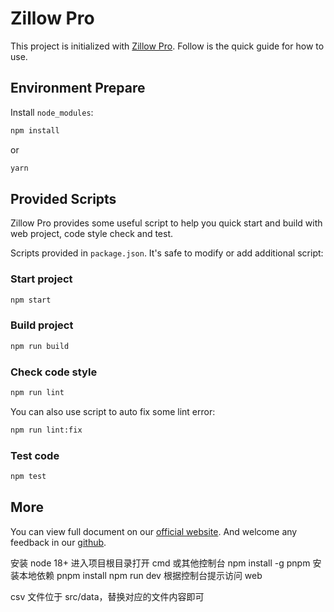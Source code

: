 # Zillow Pro

This project is initialized with [Zillow Pro](https://pro.ant.design). Follow is the quick guide for how to use.

## Environment Prepare

Install `node_modules`:

```bash
npm install
```

or

```bash
yarn
```

## Provided Scripts

Zillow Pro provides some useful script to help you quick start and build with web project, code style check and test.

Scripts provided in `package.json`. It's safe to modify or add additional script:

### Start project

```bash
npm start
```

### Build project

```bash
npm run build
```

### Check code style

```bash
npm run lint
```

You can also use script to auto fix some lint error:

```bash
npm run lint:fix
```

### Test code

```bash
npm test
```

## More

You can view full document on our [official website](https://pro.ant.design). And welcome any feedback in our [github](https://github.com/ant-design/ant-design-pro).

安装 node 18+ 进入项目根目录打开 cmd 或其他控制台 npm install -g pnpm 安装本地依赖 pnpm install npm run dev 根据控制台提示访问 web

csv 文件位于 src/data，替换对应的文件内容即可
